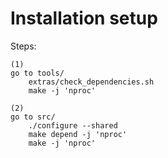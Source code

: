 # Installation setup

  Steps:

    (1)
    go to tools/  
    	extras/check_dependencies.sh
    	make -j 'nproc'

    (2)
    go to src/ 
    	./configure --shared
  		make depend -j 'nproc'
  		make -j 'nproc'

